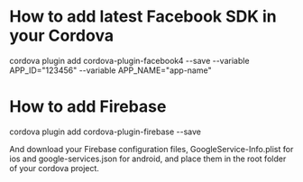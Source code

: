 # How to add latest Facebook SDK in your Cordova
cordova plugin add cordova-plugin-facebook4 --save --variable APP_ID="123456" --variable APP_NAME="app-name" 


# How to add Firebase
cordova plugin add cordova-plugin-firebase --save

And download your Firebase configuration files, GoogleService-Info.plist for ios and google-services.json for android, and place them in the root folder of your cordova project.
